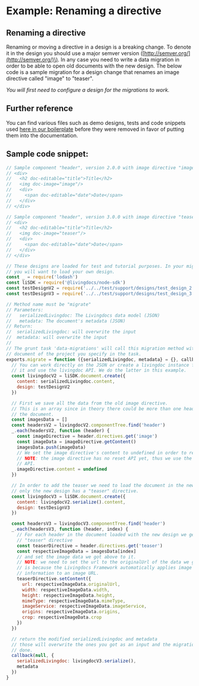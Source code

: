 # Example: Renaming a directive

## Renaming a directive

Renaming or moving a directive in a design is a breaking change. To denote it in the design you should use a major semver version \([http://semver.org/](http://semver.org/)\). In any case you need to write a data migration in order to be able to open old documents with the new design. The below code is a sample migration for a design change that renames an image directive called "image" to "teaser".

_You will first need to configure a design for the migrations to work._

## Further reference

You can find various files such as demo designs, tests and code snippets used [here in our boilerplate](https://github.com/livingdocsIO/livingdocs-server-boilerplate/pull/132/files) before they were removed in favor of putting them into the documentation.

## Sample code snippet:

```javascript
// Sample component "header", version 2.0.0 with image directive "image"
// <div>
//   <h2 doc-editable="title">Title</h2>
//   <img doc-image="image"/>
//   <div>
//     <span doc-editable="date">Date</span>
//   </div>
// </div>

// Sample component "header", version 3.0.0 with image directive "teaser"
// <div>
//   <h2 doc-editable="title">Title</h2>
//   <img doc-image="teaser"/>
//   <div>
//     <span doc-editable="date">Date</span>
//   </div>
// </div>

// These designs are loaded for test and tutorial purposes. In your migrations
// you will want to load your own design.
const _ = require('lodash')
const liSDK = require('@livingdocs/node-sdk')
const testDesignV2 = require('../../test/support/designs/test_design_2.0.0')
const testDesignV3 = require('../../test/support/designs/test_design_3.0.0')

// Method name must be "migrate"
// Parameters:
//   serializedLivingdoc: The Livingdocs data model (JSON)
//   metadata: The document's metadata (JSON)
// Return:
//  serializedLivingdoc: will overwrite the input
//  metadata: will overwrite the input
//
// The grunt task 'data-migrations' will call this migration method with every
// document of the project you specify in the task.
exports.migrate = function ({serializedLivingdoc, metadata} = {}, callback) {
  // You can work directly on the JSON or create a livingdoc instance from
  // it and use the livingdoc API. We do the latter in this example.
  const livingdocV2 = liSDK.document.create({
    content: serializedLivingdoc.content,
    design: testDesignV2
  })

  // First we save all the data from the old image directive.
  // This is an array since in theory there could be more than one header in
  // the document.
  const imagesData = []
  const headersV2 = livingdocV2.componentTree.find('header')
  _.each(headersV2, function (header) {
    const imageDirective = header.directives.get('image')
    const imageData = imageDirective.getContent()
    imagesData.push(imageData)
    // We set the image directive's content to undefined in order to reset it
    // NOTE: the image directive has no reset API yet, thus we use the private
    // API.
    imageDirective.content = undefined
  })

  // In order to add the teaser we need to load the document in the new design
  // only the new design has a "teaser" directive.
  const livingdocV3 = liSDK.document.create({
    content: livingdocV2.serialize().content,
    design: testDesignV3
  })

  const headersV3 = livingdocV3.componentTree.find('header')
  _.each(headersV3, function (header, index) {
    // For each header in the document loaded with the new design we get the
    // "teaser" directive
    const teaserDirective = header.directives.get('teaser')
    const respectiveImageData = imagesData[index]
    // and set the image data we got above to it.
    // NOTE: we need to set the url to the originalUrl of the data we got. This
    // is because the Livingdocs Framework automatically applies image service
    // information to an image URL.
    teaserDirective.setContent({
      url: respectiveImageData.originalUrl,
      width: respectiveImageData.width,
      height: respectiveImageData.height,
      mimeType: respectiveImageData.mimeType,
      imageService: respectiveImageData.imageService,
      origins: respectiveImageData.origins,
      crop: respectiveImageData.crop
    })
  })

  // return the modified serializedLivingdoc and metadata
  // those will overwrite the ones you got as an input and the migration is
  // done.
  callback(null, {
    serializedLivingdoc: livingdocV3.serialize(),
    metadata
  })
}
```

